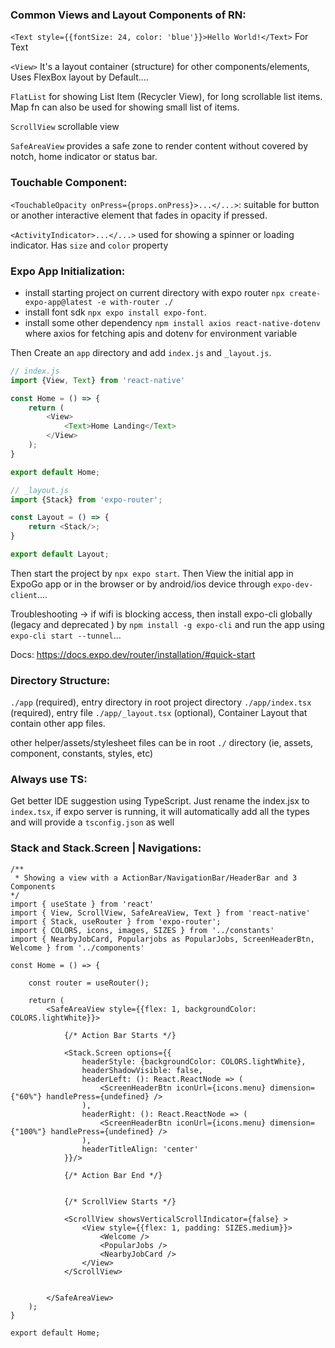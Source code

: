 ### Common Views and Layout Components of RN:
`<Text style={{fontSize: 24, color: 'blue'}}>Hello World!</Text>` For Text

`<View>` It's a layout container (structure) for other components/elements, Uses FlexBox layout by Default....

`FlatList` for showing List Item (Recycler View), for long scrollable list items. Map fn can also be used for showing small list of items.

`ScrollView` scrollable view

`SafeAreaView` provides a safe zone to render content without covered by notch, home indicator or status bar.

### Touchable Component:
`<TouchableOpacity onPress={props.onPress}>...</...>`: suitable for button or another interactive element that fades in opacity if pressed.

`<ActivityIndicator>...</...>` used for showing a spinner or loading indicator. Has `size` and `color` property

### Expo App Initialization:
- install starting project on current directory with expo router ``npx create-expo-app@latest -e with-router ./``
- install font sdk `npx expo install expo-font`.
- install some other dependency `npm install axios react-native-dotenv` where axios for fetching apis and dotenv for environment variable

Then Create an `app` directory and add `index.js` and `_layout.js`.
```js
// index.js
import {View, Text} from 'react-native'

const Home = () => {
    return (
        <View>
            <Text>Home Landing</Text>
        </View>
    );
}

export default Home;

// _layout.js
import {Stack} from 'expo-router';

const Layout = () => {
    return <Stack/>;
}

export default Layout;
```

Then start the project by `npx expo start`. Then View the initial app in ExpoGo app or in the browser or by android/ios device through `expo-dev-client`....

Troubleshooting -> if wifi is blocking access, then install expo-cli globally (legacy and deprecated ) by `npm install -g expo-cli` and run the app using `expo-cli start --tunnel`...

Docs: https://docs.expo.dev/router/installation/#quick-start

### Directory Structure:
`./app` (required), entry directory in root project directory
`./app/index.tsx` (required), entry file
`./app/_layout.tsx` (optional), Container Layout that contain other app files.

other helper/assets/stylesheet files can be in root `./` directory (ie, assets, component, constants, styles, etc)

### Always use TS:
Get better IDE suggestion using TypeScript. Just rename the index.jsx to `index.tsx`, if expo server is running, it will automatically add all the types and will provide a `tsconfig.json` as well

### Stack and Stack.Screen | Navigations:
```tsx
/**
 * Showing a view with a ActionBar/NavigationBar/HeaderBar and 3 Components
*/
import { useState } from 'react'
import { View, ScrollView, SafeAreaView, Text } from 'react-native'
import { Stack, useRouter } from 'expo-router'; 
import { COLORS, icons, images, SIZES } from '../constants'
import { NearbyJobCard, Popularjobs as PopularJobs, ScreenHeaderBtn, Welcome } from '../components'

const Home = () => {

    const router = useRouter();

    return (
        <SafeAreaView style={{flex: 1, backgroundColor: COLORS.lightWhite}}>

            {/* Action Bar Starts */}

            <Stack.Screen options={{
                headerStyle: {backgroundColor: COLORS.lightWhite},
                headerShadowVisible: false,
                headerLeft: (): React.ReactNode => (
                    <ScreenHeaderBtn iconUrl={icons.menu} dimension={"60%"} handlePress={undefined} />
                ),
                headerRight: (): React.ReactNode => (
                    <ScreenHeaderBtn iconUrl={icons.menu} dimension={"100%"} handlePress={undefined} />
                ),
                headerTitleAlign: 'center'
            }}/> 

            {/* Action Bar End */}

            
            {/* ScrollView Starts */}

            <ScrollView showsVerticalScrollIndicator={false} >
                <View style={{flex: 1, padding: SIZES.medium}}>
                    <Welcome />
                    <PopularJobs />
                    <NearbyJobCard />
                </View>
            </ScrollView>


        </SafeAreaView>
    );
}

export default Home; 
```